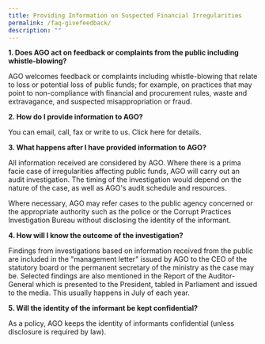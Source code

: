```yaml
---
title: Providing Information on Suspected Financial Irregularities
permalink: /faq-givefeedback/
description: ""
---
```


**1. Does AGO act on feedback or complaints from the public including whistle-blowing?**

AGO welcomes feedback or complaints including whistle-blowing that relate to loss or potential loss of public funds; for example, on practices that may point to non-compliance with financial and procurement rules, waste and extravagance, and suspected misappropriation or fraud. 



**2. How do I provide information to AGO?**

You can email, call, fax or write to us. Click here for details.



**3. What happens after I have provided information to AGO?**

All information received are considered by AGO. Where there is a prima facie case of irregularities affecting public funds, AGO will carry out an audit investigation. The timing of the investigation would depend on the nature of the case, as well as AGO's audit schedule and resources. 

Where necessary, AGO may refer cases to the public agency concerned or the appropriate authority such as the police or the Corrupt Practices Investigation Bureau without disclosing the identity of the informant.



**4. How will I know the outcome of the investigation?**

Findings from investigations based on information received from the public are included in the "management letter" issued by AGO to the CEO of the statutory board or the permanent secretary of the ministry as the case may be. Selected findings are also mentioned in the Report of the Auditor-General which is presented to the President, tabled in Parliament and issued to the media. This usually happens in July of each year.

 

**5. Will the identity of the informant be kept confidential?**

As a policy, AGO keeps the identity of informants confidential (unless disclosure is required by law).